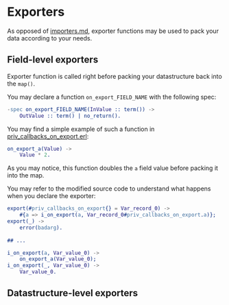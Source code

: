 # Exporters

As opposed of [importers.md](importers.md), exporter functions may be used to pack your data according to your needs.

## Field-level exporters

Exporter function is called right before packing your datastructure back into the `map()`.

You may declare a function `on_export_FIELD_NAME` with the following spec:

```erlang
-spec on_export_FIELD_NAME(InValue :: term()) ->
    OutValue :: term() | no_return().
``` 

You may find a simple example of such a function in [priv_callbacks_on_export.erl](/test/priv/priv_callbacks_on_export.erl):

```erlang
on_export_a(Value) ->
    Value * 2.
```

As you may notice, this function doubles the `a` field value before packing it into the map.

You may refer to the modified source code to understand what happens when you declare the exporter:

```erlang
export(#priv_callbacks_on_export{} = Var_record_0) ->
    #{a => i_on_export(a, Var_record_0#priv_callbacks_on_export.a)};
export(_) ->
    error(badarg).
    
## ...

i_on_export(a, Var_value_0) ->
    on_export_a(Var_value_0);
i_on_export(_, Var_value_0) ->
    Var_value_0.
```

## Datastructure-level exporters
